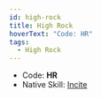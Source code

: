 ```yaml
---
id: high-rock
title: High Rock
hoverText: "Code: HR"
tags:
  - High Rock
---
```


- Code: **HR**
- Native Skill: [Incite](/docs/all/enemy-skills/native-skills/incite)
